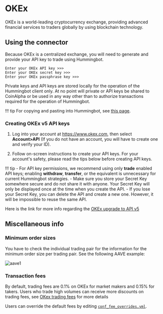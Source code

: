 # OKEx

OKEx is a world-leading cryptocurrency exchange, providing advanced financial services to traders globally by using blockchain technology.

## Using the connector

Because OKEx is a centralized exchange, you will need to generate and provide your API key to trade using Hummingbot.

```
Enter your OKEx API key >>>
Enter your OKEx secret key >>>
Enter your OKEx passphrase key >>>
```

Private keys and API keys are stored locally for the operation of the Hummingbot client only. At no point will private or API keys be shared to CoinAlpha or be used in any way other than to authorize transactions required for the operation of Hummingbot.

!!! tip
    For copying and pasting into Hummingbot, see [this page](/operation/user-interface/#keyboard-shortcuts).

### Creating OKEx v5 API keys

1. Log into your account at https://www.okex.com, then select **Account>API** (If you do not have an account, you will have to create one and verify your ID).

2. Follow on-screen instructions to create your API keys. For your account's safety, please read the tips below before creating API keys.

!!! tip
    - For API key permissions, we recommend using only **trade** enabled API keys; enabling **withdraw**, **transfer**, or the equivalent is unnecessary for current Hummingbot strategies.
    - Make sure you store your Secret Key somewhere secure and do not share it with anyone. Your Secret Key will only be displayed once at the time when you create the API.
    - If you lose your Secret Key, you can delete the API and create a new one. However, it will be impossible to reuse the same API.

Here is the link for more info regarding the [OKEx upgrade to API v5](https://www.okex.com/academy/en/complete-guide-to-okex-api-v5-upgrade)

## Miscellaneous info

### Minimum order sizes

You have to check the individual trading pair for the information for the minimum order size per trading pair. See the following AAVE example: 

![aave1](/assets/img/Okex-min-order.png)

### Transaction fees

By default, trading fees are 0.1% on OKEx for market makers and 0.15% for takers. Users who trade high volumes can receive more discounts on trading fees, see [OKex trading fees](https://www.okex.com/fees.html) for more details

Users can override the default fees by editing [`conf_fee_overrides.yml`](/operation/override-fees/).
